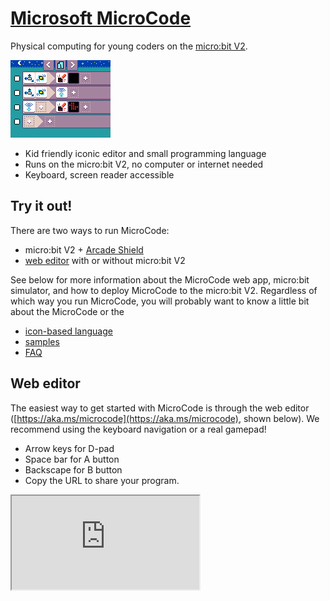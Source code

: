 # [Microsoft MicroCode](https://aka.ms/microcode)

Physical computing for young coders on the [micro:bit V2](https://microbit.org).

![Chuck a Duck MicroCode program](./images/sample_chuck_a_duck.png)

- Kid friendly iconic editor and small programming language
- Runs on the micro:bit V2, no computer or internet needed
- Keyboard, screen reader accessible

## Try it out!

There are two ways to run MicroCode:

-   micro:bit V2 + [Arcade Shield](https://www.kittenbot.cc/products/newbit-arcade-shield)
-   [web editor](https://aka.ms/microcode) with or without micro:bit V2

See below for more information about the MicroCode web app, micro:bit simulator, and how to deploy MicroCode to the micro:bit V2. Regardless of which way you run MicroCode, you will probably want to know a little bit about the MicroCode 
or the 

* [icon-based language](./language.md)
* [samples](./samples.md)
* [FAQ](./faq.md)

## Web editor

The easiest way to get started with MicroCode is through the web editor ([https://aka.ms/microcode](https://aka.ms/microcode), shown below). We recommend using the keyboard navigation or a real gamepad!

-   Arrow keys for D-pad
-   Space bar for A button
-   Backscape for B button
-   Copy the URL to share your program.

<iframe class="editor" src="https://microsoft.github.io/microcode?nofooter=1&embed=1" />

## Micro:bit simulator

From the web app, make sure that the web browser is not full screen and you will see four links at the bottom of the app (see image above):

-   **Manual** (this page)
-   **Simulator**
-   **GitHub** (this repo)
-   **Version #** (links to micro:bit hex file)

Clicking on the simulator link will open a page with the MicroCode web app on the right side and a micro:bit simulator and Jacdac dashboard on the left, as shown below. Your MicroCode program is saved, compiled and updated to the micro:bit (simulator or device) on every edit, so everything should be live and running all the time.

![micro:bit simulator and MicroCode web app](./images/webAppSimulators.jpg)

## Downloading Micro:bit V2

Click on the micro:bit button at the lower right of the screen and follow the
on-screen instructions to configure your micro:bit and pair it with the editor.
Once your micro:bit V2 is paired, the web editor will be able to download the program in your microbit.

## Contributing

This project is open source and welcomes contributions and suggestions at https://github.com/microsoft/microcode.
Read the [developer instructions](./develop.md).